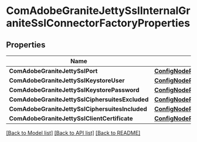 # ComAdobeGraniteJettySslInternalGraniteSslConnectorFactoryProperties

## Properties
Name | Type | Description | Notes
------------ | ------------- | ------------- | -------------
**ComAdobeGraniteJettySslPort** | [**ConfigNodePropertyInteger**](configNodePropertyInteger.md) |  | [optional] 
**ComAdobeGraniteJettySslKeystoreUser** | [**ConfigNodePropertyString**](configNodePropertyString.md) |  | [optional] 
**ComAdobeGraniteJettySslKeystorePassword** | [**ConfigNodePropertyString**](configNodePropertyString.md) |  | [optional] 
**ComAdobeGraniteJettySslCiphersuitesExcluded** | [**ConfigNodePropertyArray**](configNodePropertyArray.md) |  | [optional] 
**ComAdobeGraniteJettySslCiphersuitesIncluded** | [**ConfigNodePropertyArray**](configNodePropertyArray.md) |  | [optional] 
**ComAdobeGraniteJettySslClientCertificate** | [**ConfigNodePropertyDropDown**](configNodePropertyDropDown.md) |  | [optional] 

[[Back to Model list]](../README.md#documentation-for-models) [[Back to API list]](../README.md#documentation-for-api-endpoints) [[Back to README]](../README.md)


